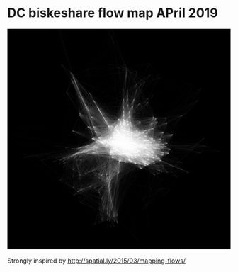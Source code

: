 # DC biskeshare flow map APril 2019

![Alt text](data/Rplot01.jpeg?raw=true "Movement in April")


Strongly inspired by http://spatial.ly/2015/03/mapping-flows/
